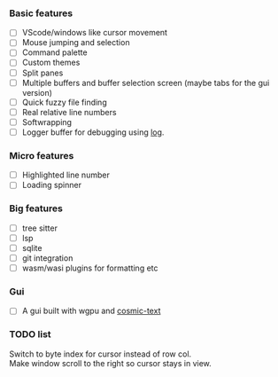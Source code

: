 ### Basic features
- [ ] VScode/windows like cursor movement
- [ ] Mouse jumping and selection
- [ ] Command palette
- [ ] Custom themes
- [ ] Split panes
- [ ] Multiple buffers and buffer selection screen (maybe tabs for the gui version)
- [ ] Quick fuzzy file finding
- [ ] Real relative line numbers
- [ ] Softwrapping
- [ ] Logger buffer for debugging using [log](https://crates.io/crates/log).

### Micro features
- [ ] Highlighted line number
- [ ] Loading spinner

### Big features
- [ ] tree sitter
- [ ] lsp
- [ ] sqlite
- [ ] git integration
- [ ] wasm/wasi plugins for formatting etc

### Gui
- [ ] A gui built with wgpu and [cosmic-text](https://crates.io/crates/cosmic-text)


### TODO list
Switch to byte index for cursor instead of row col.  
Make window scroll to the right so cursor stays in view.